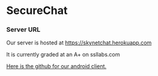 # SecureChat

### Server URL
Our server is hosted at https://skynetchat.herokuapp.com

It is currently graded at an A+ on ssllabs.com

[Here is the github for our android client.](https://github.com/benbkoch/SecureChat-AndroidClient)
